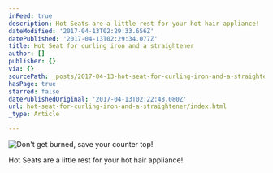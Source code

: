 ```yaml
---
inFeed: true
description: Hot Seats are a little rest for your hot hair appliance!
dateModified: '2017-04-13T02:29:33.656Z'
datePublished: '2017-04-13T02:29:34.077Z'
title: Hot Seat for curling iron and a straightener
author: []
publisher: {}
via: {}
sourcePath: _posts/2017-04-13-hot-seat-for-curling-iron-and-a-straightener.md
hasPage: true
starred: false
datePublishedOriginal: '2017-04-13T02:22:48.080Z'
url: hot-seat-for-curling-iron-and-a-straightener/index.html
_type: Article

---
```

![Don't get burned, save your counter top!](https://the-grid-user-content.s3-us-west-2.amazonaws.com/af086bc9-2ae7-4162-a505-18afca8fcb3a.jpg)

Hot Seats are a little rest for your hot hair appliance!